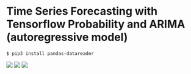 # Time Series Forecasting with Tensorflow Probability and ARIMA (autoregressive model)  

```
$ pip3 install pandas-datareader
```

<img src=https://github.com/RubensZimbres/Repo-2019/blob/master/Tensorflow/Time-Series/version.PNG>

<img src=https://github.com/RubensZimbres/Repo-2019/blob/master/Tensorflow/pics/ARIMA.png>

<img src=https://github.com/RubensZimbres/Repo-2019/blob/master/Tensorflow/Time-Series/Sales_Forecast_2.png>
